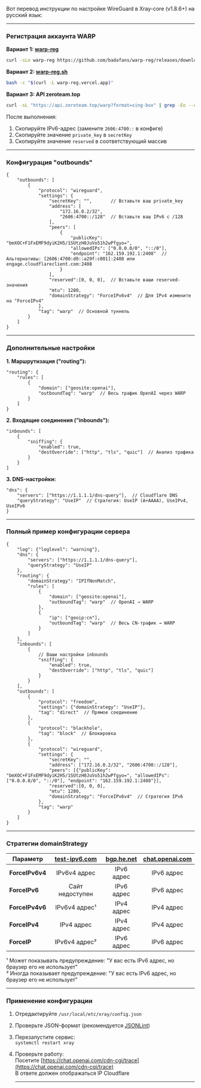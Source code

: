 Вот перевод инструкции по настройке WireGuard в Xray-core (v1.8.6+) на русский язык:

---

### Регистрация аккаунта WARP

**Вариант 1: [warp-reg](https://github.com/badafans/warp-reg)**
```bash
curl -sLo warp-reg https://github.com/badafans/warp-reg/releases/download/v1.0/main-linux-amd64 && chmod +x warp-reg && ./warp-reg && rm warp-reg
```

**Вариант 2: [warp-reg.sh](https://github.com/chise0713/warp-reg.sh)**
```bash
bash -c "$(curl -L warp-reg.vercel.app)"
```

**Вариант 3: API zeroteam.top**
```bash
curl -sL "https://api.zeroteam.top/warp?format=sing-box" | grep -Eo --color=never '"2606:4700:[0-9a-f:]+/128"|"private_key":"[0-9a-zA-Z\/+]+="|"reserved":\[[0-9]+(,[0-9]+){2}\]'
```
После выполнения:
1. Скопируйте IPv6-адрес (замените `2606:4700::` в конфиге)
2. Скопируйте значение `private_key` в `secretKey`
3. Скопируйте значение `reserved` в соответствующий массив

---

### Конфигурация "outbounds"

```jsonc
{
    "outbounds": [
        {
            "protocol": "wireguard",
            "settings": {
                "secretKey": "",       // Вставьте ваш private_key
                "address": [
                    "172.16.0.2/32",
                    "2606:4700::/128"  // Вставьте ваш IPv6 с /128
                ],
                "peers": [
                    {
                        "publicKey": "bmXOC+F1FxEMF9dyiK2H5/1SUtzH0JuVo51h2wPfgyo=",
                        "allowedIPs": ["0.0.0.0/0", "::/0"],
                        "endpoint": "162.159.192.1:2408"  // Альтернативы: [2606:4700:d0::a29f:c001]:2408 или engage.cloudflareclient.com:2408
                    }
                ],
                "reserved":[0, 0, 0],  // Вставьте ваши reserved-значения
                "mtu": 1280,
                "domainStrategy": "ForceIPv6v4"  // Для IPv4 измените на "ForceIPv4"
            },
            "tag": "warp"  // Основной туннель
        }
    ]
}
```

---

### Дополнительные настройки

**1. Маршрутизация ("routing"):**
```jsonc
"routing": {
    "rules": [
        {
            "domain": ["geosite:openai"],
            "outboundTag": "warp"  // Весь трафик OpenAI через WARP
        }
    ]
}
```

**2. Входящие соединения ("inbounds"):**
```jsonc
"inbounds": [
    {
        "sniffing": {
            "enabled": true,
            "destOverride": ["http", "tls", "quic"]  // Анализ трафика
        }
    }
]
```

**3. DNS-настройки:**
```jsonc
"dns": {
    "servers": ["https://1.1.1.1/dns-query"],  // Cloudflare DNS
    "queryStrategy": "UseIP"  // Стратегия: UseIP (A+AAAA), UseIPv4, UseIPv6
}
```

---

### Полный пример конфигурации сервера

```jsonc
{
    "log": {"loglevel": "warning"},
    "dns": {
        "servers": ["https://1.1.1.1/dns-query"],
        "queryStrategy": "UseIP"
    },
    "routing": {
        "domainStrategy": "IPIfNonMatch",
        "rules": [
            {
                "domain": ["geosite:openai"],
                "outboundTag": "warp"  // OpenAI → WARP
            },
            {
                "ip": ["geoip:cn"],
                "outboundTag": "warp"  // Весь CN-трафик → WARP
            }
        ]
    },
    "inbounds": [
        {
            // Ваши настройки inbounds
            "sniffing": {
                "enabled": true,
                "destOverride": ["http", "tls", "quic"]
            }
        }
    ],
    "outbounds": [
        {
            "protocol": "freedom",
            "settings": {"domainStrategy": "UseIP"},
            "tag": "direct"  // Прямое соединение
        },
        {
            "protocol": "blackhole",
            "tag": "block"  // Блокировка
        },
        {
            "protocol": "wireguard",
            "settings": {
                "secretKey": "",
                "address": ["172.16.0.2/32", "2606:4700::/128"],
                "peers": [{"publicKey": "bmXOC+F1FxEMF9dyiK2H5/1SUtzH0JuVo51h2wPfgyo=", "allowedIPs": ["0.0.0.0/0", "::/0"], "endpoint": "162.159.192.1:2408"}],
                "reserved":[0, 0, 0],
                "mtu": 1280,
                "domainStrategy": "ForceIPv6v4"  // Стратегия IPv6
            },
            "tag": "warp"
        }
    ]
}
```

---

### Стратегии domainStrategy

| Параметр        | [test-ipv6.com](https://test-ipv6.com/) | [bgp.he.net](https://bgp.he.net/) | [chat.openai.com](https://chat.openai.com/cdn-cgi/trace) |
|-----------------|:---------------------------------------:|:---------------------------------:|:-------------------------------------------------------:|
| **ForceIPv6v4** | IPv6v4 адрес                            | IPv6 адрес                        | IPv6 адрес                                             |
| **ForceIPv6**   | Сайт недоступен                         | IPv6 адрес                        | IPv6 адрес                                             |
| **ForceIPv4v6** | IPv6v4 адрес¹                           | IPv4 адрес                        | IPv4 адрес                                             |
| **ForceIPv4**   | IPv4 адрес                              | IPv4 адрес                        | IPv4 адрес                                             |
| **ForceIP**     | IPv6v4 адрес²                           | IPv6 адрес                        | IPv6 адрес                                             |

¹ Может показывать предупреждение: "У вас есть IPv6 адрес, но браузер его не использует"  
² Иногда показывает предупреждение: "У вас есть IPv6 адрес, но браузер его не использует"

---

### Применение конфигурации
1. Отредактируйте `/usr/local/etc/xray/config.json`
2. Проверьте JSON-формат (рекомендуется [JSONLint](https://jsonlint.com/))
3. Перезапустите сервис:  
   `systemctl restart xray`
4. Проверьте работу:  
   Посетите [https://chat.openai.com/cdn-cgi/trace](https://chat.openai.com/cdn-cgi/trace)  
   В ответе должен отображаться IP Cloudflare

   ---

   
